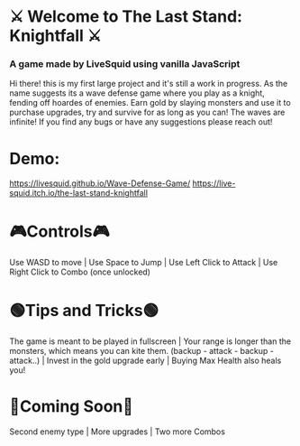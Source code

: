 # :crossed_swords: Welcome to The Last Stand: Knightfall :crossed_swords:
### A game made by LiveSquid using vanilla JavaScript
Hi there! this is my first large project and it's still a work in progress.
As the name suggests its a wave defense game where you play as a knight, fending off hoardes of enemies. Earn gold by slaying monsters and use it to purchase upgrades, try and survive for as long as you can! The waves are infinite!
If you find any bugs or have any suggestions please reach out!

# Demo: 
https://livesquid.github.io/Wave-Defense-Game/
https://live-squid.itch.io/the-last-stand-knightfall

# :video_game:Controls:video_game:
Use WASD to move |
Use Space to Jump |
Use Left Click to Attack |
Use Right Click to Combo (once unlocked)

# :green_circle:Tips and Tricks:green_circle:
The game is meant to be played in fullscreen | Your range is longer than the monsters, which means you can kite them. (backup - attack - backup - attack..) | Invest in the gold upgrade early | Buying Max Health also heals you!

# :red_circle:Coming Soon:red_circle: 
Second enemy type | More upgrades | Two more Combos

